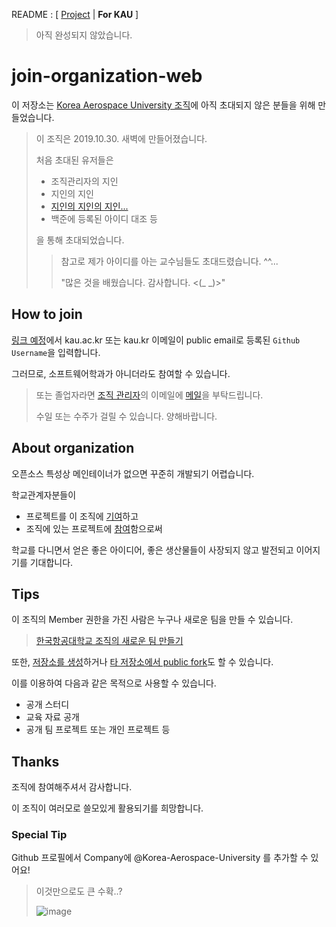 README : [ [Project](./README.md) | **For KAU** ]

> 아직 완성되지 않았습니다.

# join-organization-web

이 저장소는 [Korea Aerospace University 조직](https://github.com/korea-aerospace-university)에 아직 초대되지 않은 분들을 위해 만들었습니다.

> 이 조직은 2019.10.30. 새벽에 만들어졌습니다.
> 
> 처음 초대된 유저들은
> 
> - 조직관리자의 지인
> - 지인의 지인
> - [지인의 지인의 지인...](https://en.wikipedia.org/wiki/Depth-first_search)
> - 백준에 등록된 아이디 대조 등
>
> 을 통해 초대되었습니다.
>
> > 참고로 제가 아이디를 아는 교수님들도 초대드렸습니다. ^^...
> > 
> > "많은 것을 배웠습니다. 감사합니다. <(_ _)>"
> >
> 

## How to join

[링크 예정]()에서 kau.ac.kr 또는 kau.kr 이메일이 public email로 등록된 `Github Username`을 입력합니다.

그러므로, 소프트웨어학과가 아니더라도 참여할 수 있습니다.

> 또는 졸업자라면 [조직 관리자](https://github.com/KAU-SW)의 이메일에 [메일](mailto:kau.sw.github@gmail.com)을 부탁드립니다.
> 
> 수일 또는 수주가 걸릴 수 있습니다. 양해바랍니다.
> 

## About organization

오픈소스 특성상 메인테이너가 없으면 꾸준히 개발되기 어렵습니다.

학교관계자분들이

 - 프로젝트를 이 조직에 [기여](https://help.github.jp/enterprise/2.11/user/articles/transferring-a-repository-owned-by-your-personal-account/)하고
 - 조직에 있는 프로젝트에 [참여](https://opensource.guide/how-to-contribute/)함으로써

학교를 다니면서 얻은 좋은 아이디어, 좋은 생산물들이 사장되지 않고 발전되고 이어지기를 기대합니다.

## Tips

이 조직의 Member 권한을 가진 사람은 누구나 새로운 팀을 만들 수 있습니다.
> [한국항공대학교 조직의 새로운 팀 만들기](https://github.com/orgs/Korea-Aerospace-University/new-team)

또한, [저장소를 생성](https://help.github.com/en/github/getting-started-with-github/create-a-repo)하거나 [타 저장소에서 public fork](https://help.github.com/en/github/getting-started-with-github/fork-a-repo)도 할 수 있습니다.

이를 이용하여 다음과 같은 목적으로 사용할 수 있습니다.

- 공개 스터디
- 교육 자료 공개
- 공개 팀 프로젝트 또는 개인 프로젝트 등

## Thanks

조직에 참여해주셔서 감사합니다.

이 조직이 여러모로 쓸모있게 활용되기를 희망합니다.

### Special Tip

Github 프로필에서 Company에 @Korea-Aerospace-University 를 추가할 수 있어요!
> 이것만으로도 큰 수확..?
> 
> ![image](https://user-images.githubusercontent.com/57148365/67866050-af24ae80-fb6b-11e9-8e15-6e532143ad4d.png)
> 
